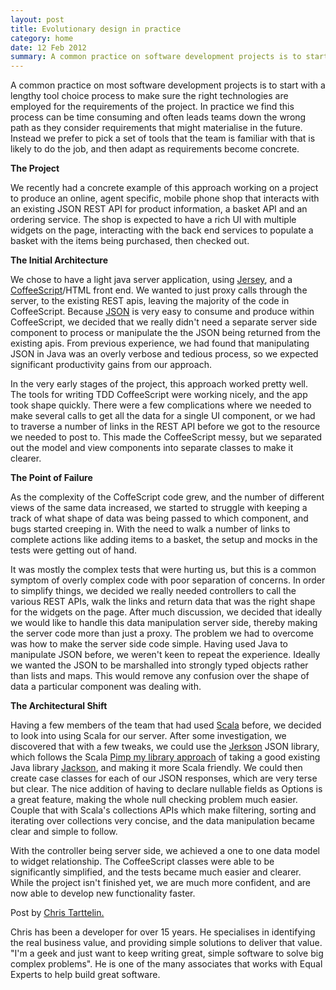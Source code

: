 ```yaml
---
layout: post
title: Evolutionary design in practice
category: home
date: 12 Feb 2012
summary: A common practice on software development projects is to start with a lengthy tool choice process to make sure the right technologies are employed for the requirements of the project. In practice we find this process can be time consuming and often leads teams down the wrong path as they consider requirements that might materialise in the future. Instead we prefer to pick a set of tools that the team is familiar with that is likely to do the job, and then adapt as requirements become concrete.
---
```

A common practice on most software development projects is to start with a lengthy tool choice process to make sure the right technologies are employed for the requirements of the project. In practice we find this process can be time consuming and often leads teams down the wrong path as they consider requirements that might materialise in the future. Instead we prefer to pick a set of tools that the team is familiar with that is likely to do the job, and then adapt as requirements become concrete.

**The Project**

We recently had a concrete example of this approach working on a project to produce an online, agent specific, mobile phone shop that interacts with an existing JSON REST API for product information, a basket API and an ordering service. The shop is expected to have a rich UI with multiple widgets on the page, interacting with the back end services to populate a basket with the items being purchased, then checked out.

**The Initial Architecture**

We chose to have a light java server application, using [Jersey](http://jersey.java.net/), and a [CoffeeScript](http://coffeescript.org/)/HTML front end. We wanted to just proxy calls through the server, to the existing REST apis, leaving the majority of the code in CoffeeScript. Because [JSON](http://json.org/) is very easy to consume and produce within CoffeeScript, we decided that we really didn't need a separate server side component to process or manipulate the the JSON being returned from the existing apis. From previous experience, we had found that manipulating JSON in Java was an overly verbose and tedious process, so we expected significant productivity gains from our approach.

In the very early stages of the project, this approach worked pretty well. The tools for writing TDD CoffeeScript were working nicely, and the app took shape quickly. There were a few complications where we needed to make several calls to get all the data for a single UI component, or we had to traverse a number of links in the REST API before we got to the resource we needed to post to. This made the CoffeeScript messy, but we separated out the model and view components into separate classes to make it clearer.

**The Point of Failure**

As the complexity of the CoffeScript code grew, and the number of different views of the same data increased, we started to struggle with keeping a track of what shape of data was being passed to which component, and bugs started creeping in. With the need to walk a number of links to complete actions like adding items to a basket, the setup and mocks in the tests were getting out of hand.

It was mostly the complex tests that were hurting us, but this is a common symptom of overly complex code with poor separation of concerns. In order to simplify things, we decided we really needed controllers to call the various REST APIs, walk the links and return data that was the right shape for the widgets on the page. After much discussion, we decided that ideally we would like to handle this data manipulation server side, thereby making the server code more than just a proxy. The problem we had to overcome was how to make the server side code simple. Having used Java to manipulate JSON before, we weren't keen to repeat the experience. Ideally we wanted the JSON to be marshalled into strongly typed objects rather than lists and maps. This would remove any confusion over the shape of data a particular component was dealing with.

**The Architectural Shift**

Having a few members of the team that had used [Scala](http://scala-lang.org/) before, we decided to look into using Scala for our server. After some investigation, we discovered that with a few tweaks, we could use the [Jerkson](http://github.com/codahale/jerkson) JSON library, which follows the Scala [Pimp my library approach](http://artima.com/weblogs/viewpost.jsp?thread=179766) of taking a good existing Java library [Jackson](http://jackson.codehaus.org/), and making it more Scala friendly. We could then create case classes for each of our JSON responses, which are very terse but clear. The nice addition of having to declare nullable fields as Options is a great feature, making the whole null checking problem much easier. Couple that with Scala's collections APIs which make filtering, sorting and iterating over collections very concise, and the data manipulation became clear and simple to follow.

With the controller being server side, we achieved a one to one data model to widget relationship. The CoffeeScript classes were able to be significantly simplified, and the tests became much easier and clearer. While the project isn't finished yet, we are much more confident, and are now able to develop new functionality faster.

Post by [Chris Tarttelin.](http://twitter.com/pyruby)

Chris has been a developer for over 15 years. He specialises in identifying the real business value, and providing simple solutions to deliver that value. "I'm a geek and just want to keep writing great, simple software to solve big complex problems". He is one of the many associates that works with Equal Experts to help build great software.